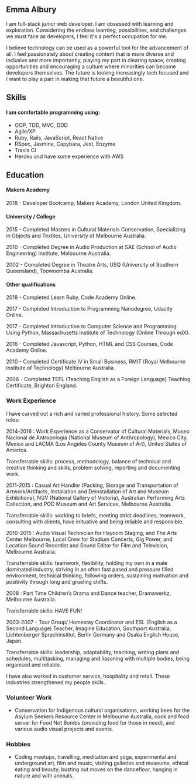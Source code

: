 ## Emma Albury

I am full-stack junior web developer. I am obsessed with learning and exploration. Considering the endless learning, possibilities, and challenges we must face as developers, I feel it's a perfect occupation for me.

I believe technology can be used as a powerful tool for the advancement of all. I feel passionately about creating content that is more diverse and inclusive and more importantly, playing my part in clearing space, creating opportunities and encouraging a culture where minorities can become developers themselves. The future is looking increasingly tech focused and I want to play a part in making that future a beautiful one.

## Skills



#### I am comfortable programming using:
- OOP, TDD, MVC, DDD
- Agile/XP
- Ruby, Rails, JavaScript, React Native
- RSpec, Jasmine, Capybara, Jest, Enzyme
- Travis CI
- Heroku and have some experience with AWS


## Education

#### Makers Academy

2018 - Developer Bootcamp, Makers Academy, London United Kingdom.

#### University / College

2015 -  Completed Masters in Cultural Materials Conservation, Specializing in Objects and Textiles, University of Melbourne Australia.

2010 - Completed Degree in Audio Production at SAE (School of Audio Engineering) Institute, Melbourne Australia. 

2002 - Completed Degree in Theatre Arts, USQ (University of Southern Queensland), Toowoomba Australia.

#### Other qualifications

2018 - Completed Learn Ruby, Code Academy Online.

2017 - Completed Introduction to Programming Nanodegree, Udacity Online.

2017 - Completed Introduction to Computer Science and Programming Using Python, Massachusetts Institute of Technology (Online Through edX).

2016 - Completed Javascript, Python, HTML and CSS Courses, Code Academy Online.

2010 - Completed Certificate IV in Small Business, RMIT (Royal Melbourne Institute of Technology) Melbourne Australia. 

2006 - Completed TEFL (Teaching English as a Foreign Language) Teaching Certificate, Brighton England.


### Work Experience

I have carved out a rich and varied professional history. Some selected roles: 

2014-2016 : Work Experience as a Conservator of Cultural Materials, Museo Nacional de Antropología (National Museum of Anthropology), Mexico City, Mexico and LACMA (Los Angeles County Museum of Art), United States of America.

Transferrable skills: process, methodology, balance of technical and creative thinking and skills, problem solving, reporting and documenting work. 

2011-2015 : Casual Art Handler (Packing, Storage and Transportation of Artwork/Artifacts, Installation and Deinstallation of Art and Museum Exhibitions), NGV (National Gallery of Victoria), Australian Performing Arts Collection, and POD Museum and Art Services, Melbourne Australia.

Transferrable skills: working to briefs, meeting strict deadlines, teamwork, consulting with clients, have inituative and being reliable and responsible.

2010-2015 : Audio Visual Technician for Haycom Staging, and The Arts Center Melbourne, Local Crew for Stadium Concerts, Gig Power, and Location Sound Recordist and Sound Editor for Film and Television, Melbourne Australia.

Transferrable skills: teamwork, flexibility, holding my own in a male dominated industry, striving in an often fast pased and pressure filled environment, technical thinking, following orders, sustaining motivation and positivity through long and grueling shifts.

2008 : Part Time Children’s Drama and Dance teacher, Dramawerkz, Melbourne Australia.

Transferrable skills: HAVE FUN!

2003-2007 - Tour Group/ Homestay Coordinator and ESL (English as a Second Language) Teacher, Imagine Education, Southport Australia, Lichtenberger Sprachinstitut, Berlin Germany and Osaka English House, Japan.

Transferrable skills: leadership, adaptability, teaching, writing plans and schedules, multitasking, managing and liasoning with multiple bodies, being organised and reliable.

I have also worked in customer service, hospitality and retail. These industries strengthened my people skills. 

### Volunteer Work

- Conservation for Indigenous cultural organisations, working bees for the Asylum Seekers Resource Center in Melbourne Australia, cook and food server for Food Not Bombs (providing food for those in need), and various audio visual projects and events.

### Hobbies 
- Coding meetups, travelling, meditation and yoga, experimental and underground art, film and music, visiting galleries and museums, ethical eating and beauty, busting out moves on the dancefloor, hanging in nature and with animals.
